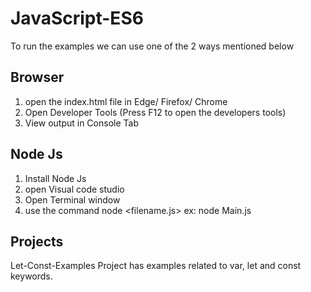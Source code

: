 # JavaScript-ES6
To run the examples we can use one of the 2 ways mentioned below

Browser
------
1) open the index.html file in Edge/ Firefox/ Chrome
2) Open Developer Tools (Press F12 to open the developers tools)
3) View output in Console Tab

Node Js
-------
1) Install Node Js
2) open Visual code studio
3) Open Terminal window
4) use the command    node <filename.js>  ex: node Main.js


Projects
--------
Let-Const-Examples Project has examples related to var, let and const keywords.






